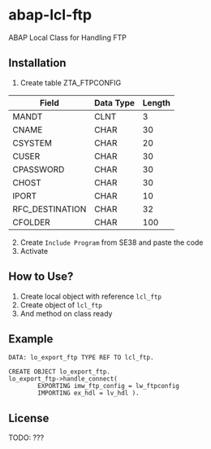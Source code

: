 # abap-lcl-ftp
ABAP Local Class for Handling FTP
## Installation
1. Create table ZTA_FTPCONFIG

Field | Data Type | Length
----- | --------- | ------
MANDT | CLNT | 3 
CNAME | CHAR | 30
CSYSTEM | CHAR | 20
CUSER | CHAR | 30
CPASSWORD | CHAR | 30
CHOST | CHAR | 30
IPORT | CHAR | 10
RFC_DESTINATION | CHAR | 32
CFOLDER | CHAR | 100

2. Create `Include Program` from SE38 and paste the code
3. Activate
## How to Use?
1. Create local object with reference `lcl_ftp`
2. Create object of `lcl_ftp`
3. And method on class ready

## Example 

```
DATA: lo_export_ftp TYPE REF TO lcl_ftp.

CREATE OBJECT lo_export_ftp.
lo_export_ftp->handle_connect(
        EXPORTING imw_ftp_config = lw_ftpconfig
        IMPORTING ex_hdl = lv_hdl ).
```

## License
TODO: ???